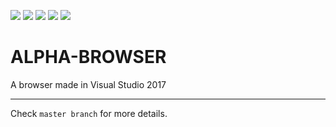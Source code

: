 ![](https://img.shields.io/github/issues/ASHUdev05/ALPHA-BROWSER)
![](https://img.shields.io/github/forks/ASHUdev05/ALPHA-BROWSER)
![](https://img.shields.io/github/stars/ASHUdev05/ALPHA-BROWSER)
![](https://img.shields.io/github/license/ASHUdev05/ALPHA-BROWSER)
[![](https://img.shields.io/discord/856105398910058516?style=flat-square)](https://discord.gg/9MRgCnbNDx)
![]()
![]()
![]()
# ALPHA-BROWSER
A browser made in Visual Studio 2017
***
Check `master branch` for more details.
